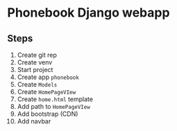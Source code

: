 # Phonebook Django webapp

## Steps

1. Create git rep
1. Create venv
1. Start project
1. Create app `phonebook`
1. Create `Models`
1. Create `HomePageVIew`
1. Create `home.html` template
1. Add path to `HomePageVIew`
1. Add bootstrap (CDN)
1. Add navbar
